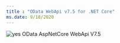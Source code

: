 ```yaml
---
title : "OData WebApi v7.5 for .NET Core"
ms.date: 9/18/2020
---
```

 ![yes](/odata/assets/doc-assets/yes.png) OData AspNetCore WebApi V7.5